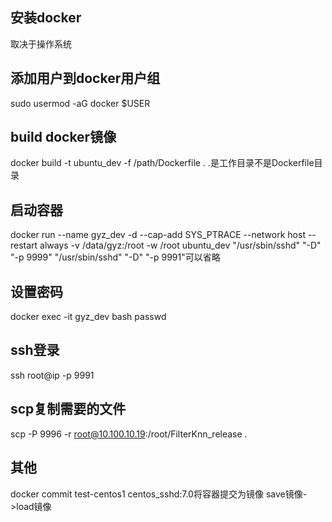 ## 安装docker

取决于操作系统
## 添加用户到docker用户组
sudo usermod -aG docker $USER
## build docker镜像
docker build -t ubuntu_dev -f /path/Dockerfile .
.是工作目录不是Dockerfile目录

## 启动容器
docker run --name gyz_dev -d --cap-add SYS_PTRACE --network host --restart always -v /data/gyz:/root -w /root ubuntu_dev "/usr/sbin/sshd" "-D" "-p 9999"
"/usr/sbin/sshd" "-D" "-p 9991"可以省略

## 设置密码

docker exec -it gyz_dev bash
passwd

## ssh登录
ssh root@ip -p 9991
## scp复制需要的文件
scp -P 9996 -r root@10.100.10.19:/root/FilterKnn_release . 

## 其他
docker commit test-centos1 centos_sshd:7.0将容器提交为镜像
save镜像->load镜像